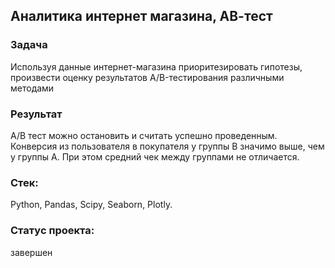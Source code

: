 ## Аналитика интернет магазина, АВ-тест
### Задача
Используя данные интернет-магазина приоритезировать гипотезы, произвести оценку результатов A/B-тестирования различными методами
### Результат
A/B тест можно остановить и считать успешно проведенным. Конверсия из пользователя в покупателя у группы B значимо выше, чем у группы A. При этом средний чек между группами не отличается.
### Стек:
Python, Pandas, Scipy, Seaborn, Plotly.
### Статус проекта:
завершен
